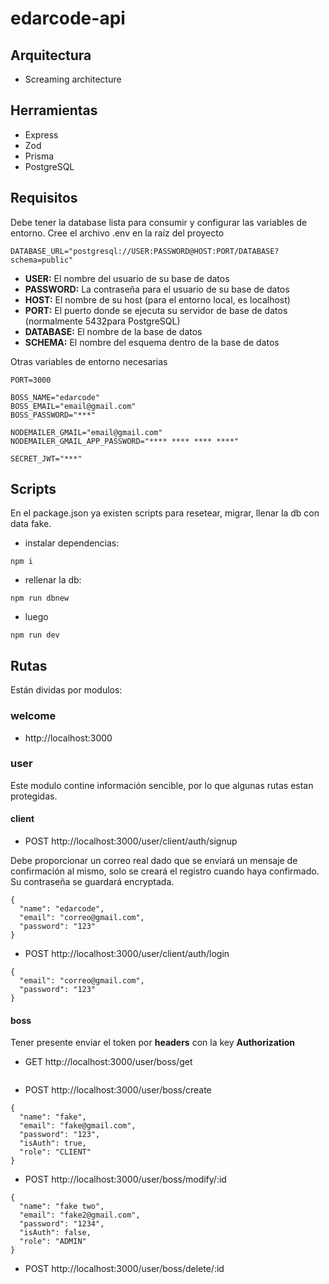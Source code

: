 # edarcode-api

## Arquitectura

- Screaming architecture

## Herramientas

- Express
- Zod
- Prisma
- PostgreSQL

## Requisitos

Debe tener la database lista para consumir y configurar las variables de entorno. Cree el archivo .env en la raíz del proyecto

```
DATABASE_URL="postgresql://USER:PASSWORD@HOST:PORT/DATABASE?schema=public"
```

- **USER:** El nombre del usuario de su base de datos
- **PASSWORD:** La contraseña para el usuario de su base de datos
- **HOST:** El nombre de su host (para el entorno local, es localhost)
- **PORT:** El puerto donde se ejecuta su servidor de base de datos (normalmente 5432para PostgreSQL)
- **DATABASE:** El nombre de la base de datos
- **SCHEMA:** El nombre del esquema dentro de la base de datos

Otras variables de entorno necesarias

```
PORT=3000

BOSS_NAME="edarcode"
BOSS_EMAIL="email@gmail.com"
BOSS_PASSWORD="***"

NODEMAILER_GMAIL="email@gmail.com"
NODEMAILER_GMAIL_APP_PASSWORD="**** **** **** ****"

SECRET_JWT="***"
```

## Scripts

En el package.json ya existen scripts para resetear, migrar, llenar la db con data fake.

- instalar dependencias:

```
npm i
```

- rellenar la db:

```
npm run dbnew
```

- luego

```
npm run dev
```

## Rutas

Están dividas por modulos:

### welcome

- http://localhost:3000

### user

Este modulo contine información sencible, por lo que algunas rutas estan protegidas.

#### client

- POST http://localhost:3000/user/client/auth/signup

Debe proporcionar un correo real dado que se enviará un mensaje de confirmación al mismo, solo se creará el registro cuando haya confirmado. Su contraseña se guardará encryptada.

```
{
  "name": "edarcode",
  "email": "correo@gmail.com",
  "password": "123"
}
```

- POST http://localhost:3000/user/client/auth/login

```
{
  "email": "correo@gmail.com",
  "password": "123"
}
```

#### boss

Tener presente enviar el token por **headers** con la key **Authorization**

- GET http://localhost:3000/user/boss/get

```

```

- POST http://localhost:3000/user/boss/create

```
{
  "name": "fake",
  "email": "fake@gmail.com",
  "password": "123",
  "isAuth": true,
  "role": "CLIENT"
}
```

- POST http://localhost:3000/user/boss/modify/:id

```
{
  "name": "fake two",
  "email": "fake2@gmail.com",
  "password": "1234",
  "isAuth": false,
  "role": "ADMIN"
}
```

- POST http://localhost:3000/user/boss/delete/:id
